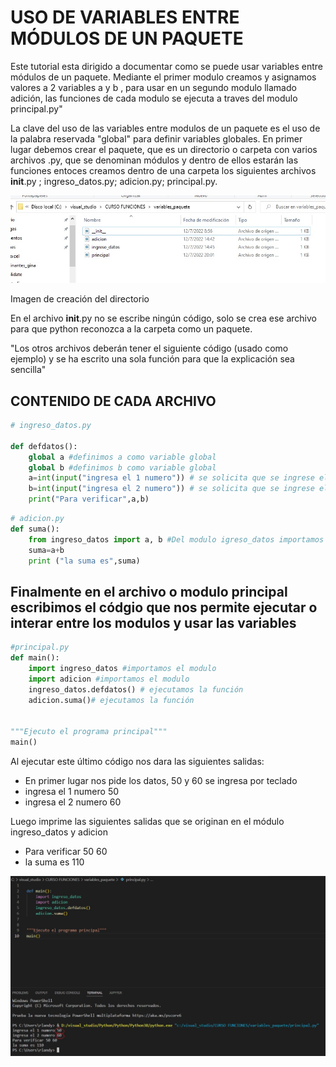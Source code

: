 # USO DE VARIABLES ENTRE MÓDULOS DE UN PAQUETE
Este tutorial esta dirigido a documentar como se puede usar variables entre módulos de un paquete. Mediante el primer modulo creamos y asignamos valores a 2 variables  a y b , para usar en un segundo modulo llamado adición, las funciones de cada modulo se ejecuta a traves del modulo principal.py"

La clave del uso de las variables entre modulos de un paquete es el uso de la palabra reservada  \"global\" para definir variables globales.
En primer lugar debemos crear el paquete, que es un directorio o carpeta con varios archivos .py, que se denominan módulos y dentro de ellos estarán las funciones entoces creamos dentro de una carpeta los siguientes archivos __init__.py ; ingreso_datos.py; adicion.py; principal.py.

![](https://github.com/RafaelLandy/IMAGENES-DE-SOPORTE/blob/main/Directorio.jpg)

Imagen de creación del directorio

En el archivo __init__.py no se escribe ningún código, solo se crea ese archivo para que python reconozca a la carpeta como un paquete.

"Los otros archivos deberán tener el siguiente código (usado como ejemplo) y se ha escrito una sola función para que la explicación sea sencilla"

## CONTENIDO DE CADA ARCHIVO


```python
# ingreso_datos.py

def defdatos():
    global a #definimos a como variable global
    global b #definimos b como variable global
    a=int(input("ingresa el 1 numero")) # se solicita que se ingrese el primer numero
    b=int(input("ingresa el 2 numero")) # se solicita que se ingrese el primer numero
    print("Para verificar",a,b)

```
 
```python
# adicion.py
def suma():
    from ingreso_datos import a, b #Del modulo igreso_datos importamos las variables a y be 
    suma=a+b
    print ("la suma es",suma)
```
## Finalmente en el archivo o modulo principal escribimos el códgio que nos permite ejecutar o interar entre los modulos y usar las variables

```python
#principal.py
def main():
    import ingreso_datos #importamos el modulo
    import adicion #importamos el modulo
    ingreso_datos.defdatos() # ejecutamos la función
    adicion.suma()# ejecutamos la función

    
"""Ejecuto el programa principal"""   
main()
```
Al ejecutar este último código nos dara las siguientes salidas:

- En primer lugar nos pide los datos, 50 y 60 se ingresa por teclado
- ingresa el 1 numero 50
- ingresa el 2 numero 60

Luego imprime las siguientes salidas que se originan en el módulo ingreso_datos y adicion

- Para verificar 50 60
- la suma es 110

![](https://github.com/RafaelLandy/IMAGENES-DE-SOPORTE/blob/main/imagen%20salida.jpg)


